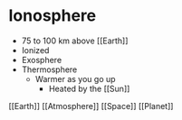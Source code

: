 # Ionosphere

- 75 to 100 km above [[Earth]]
- Ionized
- Exosphere
- Thermosphere
  - Warmer as you go up
    - Heated by the [[Sun]]

[[Earth]] [[Atmosphere]] [[Space]] [[Planet]]

